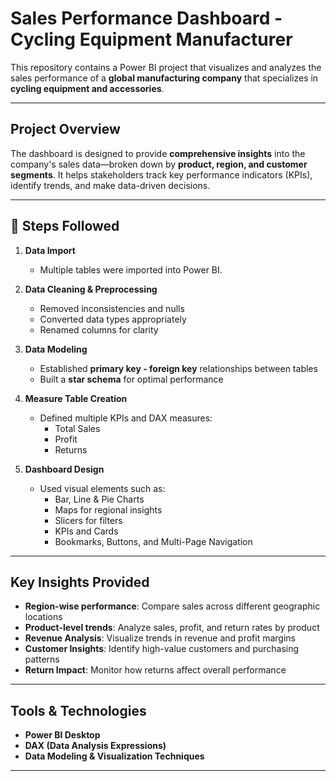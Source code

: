 # Sales Performance Dashboard - Cycling Equipment Manufacturer

This repository contains a Power BI project that visualizes and analyzes the sales performance of a **global manufacturing company** that specializes in **cycling equipment and accessories**.

---

## Project Overview

The dashboard is designed to provide **comprehensive insights** into the company's sales data—broken down by **product, region, and customer segments**. It helps stakeholders track key performance indicators (KPIs), identify trends, and make data-driven decisions.

---

## 🔧 Steps Followed

1. **Data Import**  
   - Multiple tables were imported into Power BI.

2. **Data Cleaning & Preprocessing**  
   - Removed inconsistencies and nulls
   - Converted data types appropriately
   - Renamed columns for clarity

3. **Data Modeling**  
   - Established **primary key - foreign key** relationships between tables
   - Built a **star schema** for optimal performance

4. **Measure Table Creation**  
   - Defined multiple KPIs and DAX measures:
     - Total Sales
     - Profit
     - Returns

5. **Dashboard Design**  
   - Used visual elements such as:
     - Bar, Line & Pie Charts
     - Maps for regional insights
     - Slicers for filters
     - KPIs and Cards
     - Bookmarks, Buttons, and Multi-Page Navigation

---

## Key Insights Provided

- **Region-wise performance**: Compare sales across different geographic locations
- **Product-level trends**: Analyze sales, profit, and return rates by product
- **Revenue Analysis**: Visualize trends in revenue and profit margins
- **Customer Insights**: Identify high-value customers and purchasing patterns
- **Return Impact**: Monitor how returns affect overall performance

---

## Tools & Technologies

- **Power BI Desktop**
- **DAX (Data Analysis Expressions)**
- **Data Modeling & Visualization Techniques**

---



